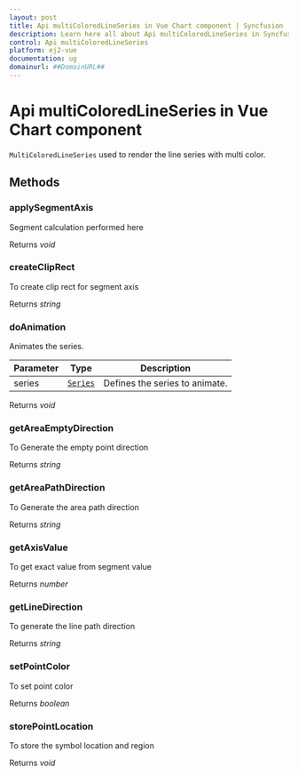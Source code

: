```yaml
---
layout: post
title: Api multiColoredLineSeries in Vue Chart component | Syncfusion
description: Learn here all about Api multiColoredLineSeries in Syncfusion Vue Chart component of Syncfusion Essential JS 2 and more.
control: Api multiColoredLineSeries 
platform: ej2-vue
documentation: ug
domainurl: ##DomainURL##
---
```


# Api multiColoredLineSeries in Vue Chart component

`MultiColoredLineSeries` used to render the line series with multi color.

## Methods

### applySegmentAxis

Segment calculation performed here

Returns *void*

### createClipRect

To create clip rect for segment axis

Returns *string*

### doAnimation

Animates the series.

| Parameter | Type | Description |
|------|------|-------------|
| series |  [`Series`](https://ej2.syncfusion.com/vue/documentation/api-series.html) | Defines the series to animate. |

Returns *void*

### getAreaEmptyDirection

To Generate the empty point direction

Returns *string*

### getAreaPathDirection

To Generate the area path direction

Returns *string*

### getAxisValue

To get exact value from segment value

Returns *number*

### getLineDirection

To generate the line path direction

Returns *string*

### setPointColor

To set point color

Returns *boolean*

### storePointLocation

To store the symbol location and region

Returns *void*
